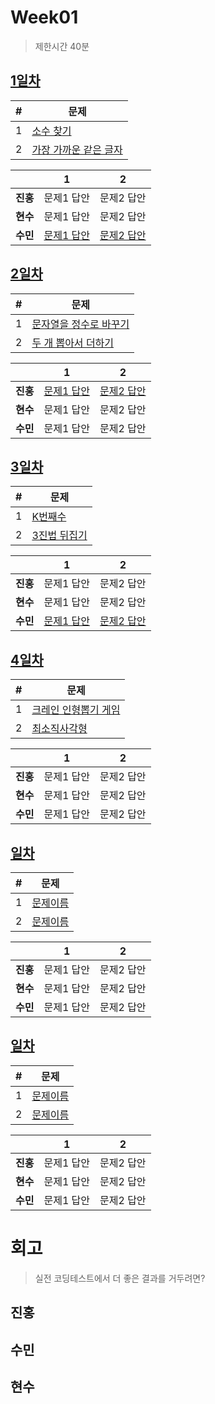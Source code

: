 # Week01

> 제한시간 40분

## [1일차](Day1)

| #   | 문제                                                                                      |
| --- | ----------------------------------------------------------------------------------------- |
| 1   | [소수 찾기](https://school.programmers.co.kr/learn/courses/30/lessons/12921)              |
| 2   | [가장 가까운 같은 글자](https://school.programmers.co.kr/learn/courses/30/lessons/142086) |

|        | 1          | 2          |
| ------ | ---------- | ---------- |
| **진홍** | 문제1 답안 | 문제2 답안 |
| **현수** | 문제1 답안 | 문제2 답안 |
| **수민** | [문제1 답안](Day1/ysm1.java) | [문제2 답안](Day1/ysm2.java) |

<!-- 불참 시 작성 -->
<!--
> 홍길동 불참 (컨디션 난조)
-->

## [2일차](Day2)

| #   | 문제                                                                                      |
| --- | ----------------------------------------------------------------------------------------- |
| 1   | [문자열을 정수로 바꾸기](https://school.programmers.co.kr/learn/courses/30/lessons/12925) |
| 2   | [두 개 뽑아서 더하기](https://school.programmers.co.kr/learn/courses/30/lessons/68644)    |

|        | 1          | 2          |
| ------ | ---------- | ---------- |
| **진홍** | [문제1 답안](Day2/kjh1.kt) | [문제2 답안](Day2/kjh2.kt) |
| **현수** | 문제1 답안 | 문제2 답안 |
| **수민** | 문제1 답안 | 문제2 답안 |

<!-- 불참 시 작성 -->
<!--
> 홍길동 불참 (컨디션 난조)
-->

## [3일차](Day3)

| #   | 문제                                                                            |
| --- | ------------------------------------------------------------------------------- |
| 1   | [K번째수](https://school.programmers.co.kr/learn/courses/30/lessons/42748)      |
| 2   | [3진법 뒤집기](https://school.programmers.co.kr/learn/courses/30/lessons/68935) |

|        | 1          | 2          |
| ------ | ---------- | ---------- |
| **진홍** | 문제1 답안 | 문제2 답안 |
| **현수** | 문제1 답안 | 문제2 답안 |
| **수민** | [문제1 답안](Day3/ysm1.java) | [문제2 답안](Day3/ysm2.java) |

<!-- 불참 시 작성 -->
<!--
> 홍길동 불참 (컨디션 난조)
-->

## [4일차](Day4)

| #   | 문제                                                                                    |
| --- | --------------------------------------------------------------------------------------- |
| 1   | [크레인 인형뽑기 게임](https://school.programmers.co.kr/learn/courses/30/lessons/64061) |
| 2   | [최소직사각형](https://school.programmers.co.kr/learn/courses/30/lessons/86491)         |

|        | 1          | 2          |
| ------ | ---------- | ---------- |
| **진홍** | 문제1 답안 | 문제2 답안 |
| **현수** | 문제1 답안 | 문제2 답안 |
| **수민** | 문제1 답안 | 문제2 답안 |

<!-- 불참 시 작성 -->
<!--
> 홍길동 불참 (컨디션 난조)
-->

## [일차](Day)

| #   | 문제                 |
| --- | -------------------- |
| 1   | [문제이름](문제링크) |
| 2   | [문제이름](문제링크) |

|        | 1          | 2          |
| ------ | ---------- | ---------- |
| **진홍** | 문제1 답안 | 문제2 답안 |
| **현수** | 문제1 답안 | 문제2 답안 |
| **수민** | 문제1 답안 | 문제2 답안 |

<!-- 불참 시 작성 -->
<!--
> 홍길동 불참 (컨디션 난조)
-->

## [일차](Day)

| #   | 문제                 |
| --- | -------------------- |
| 1   | [문제이름](문제링크) |
| 2   | [문제이름](문제링크) |

|        | 1          | 2          |
| ------ | ---------- | ---------- |
| **진홍** | 문제1 답안 | 문제2 답안 |
| **현수** | 문제1 답안 | 문제2 답안 |
| **수민** | 문제1 답안 | 문제2 답안 |

<!-- 불참 시 작성 -->
<!--
> 홍길동 불참 (컨디션 난조)
-->

# 회고

> 실전 코딩테스트에서 더 좋은 결과를 거두려면?

## 진홍

## 수민

## 현수
